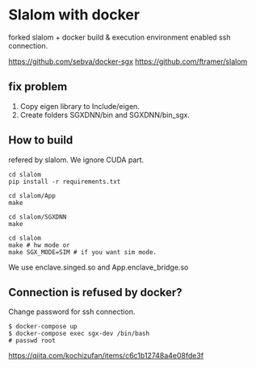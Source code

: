 # Slalom with docker
forked slalom + docker build & execution environment enabled ssh connection.

https://github.com/sebva/docker-sgx
https://github.com/ftramer/slalom

## fix problem
1. Copy eigen library to Include/eigen.
2. Create folders SGXDNN/bin and SGXDNN/bin_sgx.

## How to build
refered by slalom. We ignore CUDA part.

```
cd slalom
pip install -r requirements.txt

cd slalom/App
make

cd slalom/SGXDNN
make

cd slalom
make # hw mode or
make SGX_MODE=SIM # if you want sim mode.
```

We use enclave.singed.so and App.enclave_bridge.so



## Connection is refused by docker?
Change password for ssh connection.

```
$ docker-compose up
$ docker-compose exec sgx-dev /bin/bash
# passwd root
```

https://qiita.com/kochizufan/items/c6c1b12748a4e08fde3f